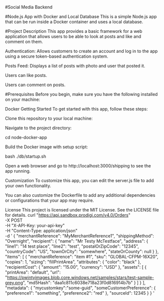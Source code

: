 #Social Media Backend

#Node.js App with Docker and Local Database
This is a simple Node.js app that can be run inside a Docker container and uses a local database.

#Project Description
This app provides a basic framework for a web application that allows users to be able to look at posts and like and comment on them.

  Authentication: Allows customers to create an account and log in to the app using a secure token-based authentication system.

  Posts Feed: Displays a list of posts with photo and user that posted it.

  Users can like posts.

  Users can comment on posts.

#Prerequisites
Before you begin, make sure you have the following installed on your machine:

Docker
Getting Started
To get started with this app, follow these steps:

Clone this repository to your local machine:

Navigate to the project directory:

cd node-docker-app

Build the Docker image with setup script:

bash ./db/startup.sh

Open a web browser and go to http://localhost:3000/shipping to see the app running.

Customization
To customize this app, you can edit the server.js file to add your own functionality.

You can also customize the Dockerfile to add any additional dependencies or configurations that your app may require.

License
This project is licensed under the MIT License. See the LICENSE file for details.
curl "https://api.sandbox.prodigi.com/v4.0/Orders" \
  -X POST \
  -H "X-API-Key: your-api-key" \
  -H "Content-Type: application/json" \
  -d '
    {
        "merchantReference": "MyMerchantReference1",
        "shippingMethod": "Overnight",
        "recipient": {
            "name": "Mr Testy McTestface",
            "address": {
                "line1": "14 test place",
                "line2": "test",
                "postalOrZipCode": "12345",
                "countryCode": "US",
                "townOrCity": "somewhere",
                "stateOrCounty": null
            }
        },
        "items": [
            {
                "merchantReference": "item #1",
                "sku": "GLOBAL-CFPM-16X20",
                "copies": 1,
                "sizing": "fillPrintArea",
                "attributes": {
                    "color": "black"
                },
                "recipientCost": {
                    "amount": "15.00",
                    "currency": "USD"
                },
                "assets": [
                    {
                        "printArea": "default",
                        "url": "https://pwintyimages.blob.core.windows.net/samples/stars/test-sample-grey.png",
                        "md5Hash": "daa1c811c6038e718a23f0d816914b7b"
                    }
                ]
            }
        ],
        "metadata": {
            "mycustomkey":"some-guid",
            "someCustomerPreference": {
                "preference1": "something",
                "preference2": "red"
            },
            "sourceId": 12345
        }
    }
  '
